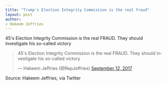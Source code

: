 ```yaml
---
title: "Trump's Election Integrity Commission is the real fraud"
layout: post
author:
- Hakeem Jeffries
---
```


45's Election Integrity Commission is the real FRAUD. They should investigate his so-called victory

<blockquote class="twitter-tweet"><p lang="en" dir="ltr">45&#39;s Election Integrity Commission is the real FRAUD. They should investigate his so-called victory</p>&mdash; Hakeem Jeffries (@RepJeffries) <a href="https://twitter.com/RepJeffries/status/907712510131875840?ref_src=twsrc%5Etfw">September 12, 2017</a></blockquote> <script async src="https://platform.twitter.com/widgets.js" charset="utf-8"></script>

Source: Hakeem Jeffries, via Twitter
